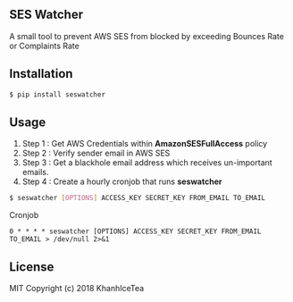 ## SES Watcher

A small tool to prevent AWS SES from blocked by exceeding Bounces Rate or Complaints Rate

## Installation

```bash
$ pip install seswatcher
```

## Usage

1. Step 1 : Get AWS Credentials within **AmazonSESFullAccess** policy
2. Step 2 : Verify sender email in AWS SES
3. Step 3 : Get a blackhole email address which receives un-important emails.
4. Step 4 : Create a hourly cronjob that runs **seswatcher**

```bash
$ seswatcher [OPTIONS] ACCESS_KEY SECRET_KEY FROM_EMAIL TO_EMAIL
```

Cronjob

```
0 * * * * seswatcher [OPTIONS] ACCESS_KEY SECRET_KEY FROM_EMAIL TO_EMAIL > /dev/null 2>&1
```

## License

MIT Copyright (c) 2018 KhanhIceTea
